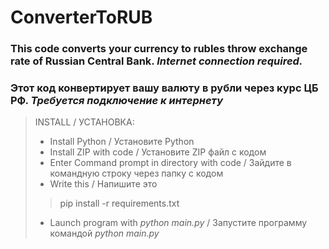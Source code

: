 # ConverterToRUB
### This code converts your currency to rubles throw exchange rate of Russian Central Bank. ***Internet connection required.***

### Этот код конвертирует вашу валюту в рубли через курс ЦБ РФ. ***Требуется подключение к интернету***

> INSTALL / УСТАНОВКА:
> - Install Python / Установите Python
> - Install ZIP with code / Установите ZIP файл с кодом
> - Enter Command prompt in directory with code / Зайдите в командную строку через папку с кодом
> - Write this / Напишите это
>> pip install -r requirements.txt
> - Launch program with *python main.py* / Запустите программу командой *python main.py*

